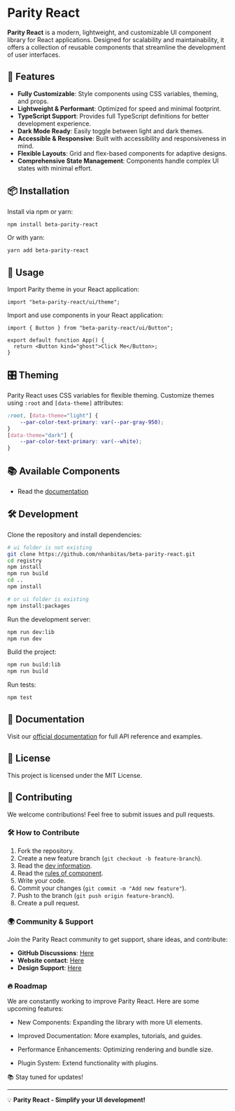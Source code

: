 
# Parity React

**Parity React** is a modern, lightweight, and customizable UI component library for React applications. Designed for scalability and maintainability, it offers a collection of reusable components that streamline the development of user interfaces.

## 🚀 Features

- **Fully Customizable**: Style components using CSS variables, theming, and props.
- **Lightweight & Performant**: Optimized for speed and minimal footprint.
- **TypeScript Support**: Provides full TypeScript definitions for better development experience.
- **Dark Mode Ready**: Easily toggle between light and dark themes.
- **Accessible & Responsive**: Built with accessibility and responsiveness in mind.
- **Flexible Layouts**: Grid and flex-based components for adaptive designs.
- **Comprehensive State Management**: Components handle complex UI states with minimal effort.

## 📦 Installation

Install via npm or yarn:

```sh
npm install beta-parity-react
```

Or with yarn:

```sh
yarn add beta-parity-react
```

## 🎨 Usage


Import Parity theme in your React application:

```tsx
import "beta-parity-react/ui/theme";
```

Import and use components in your React application:

```tsx
import { Button } from "beta-parity-react/ui/Button";

export default function App() {
  return <Button kind="ghost">Click Me</Button>;
}
```

## 🎛 Theming

Parity React uses CSS variables for flexible theming. Customize themes using `:root` and `[data-theme]` attributes:

```css
:root, [data-theme="light"] {
    --par-color-text-primary: var(--par-gray-950);
}
[data-theme="dark"] {
    --par-color-text-primary: var(--white);
}
```

## 📚 Available Components

- Read the [documentation](https://beta-parity-react.vercel.app/)

## 🛠 Development

Clone the repository and install dependencies:

```sh
# ui folder is not existing
git clone https://github.com/nhanbitas/beta-parity-react.git
cd registry 
npm install 
npm run build
cd ..
npm install

# or ui folder is existing
npm install:packages
```

Run the development server:

```sh
npm run dev:lib
npm run dev
```

Build the project:

```sh
npm run build:lib
npm run build
```

Run tests:

```sh
npm test
```

## 📖 Documentation

Visit our [official documentation](https://beta-parity-react.vercel.app/) for full API reference and examples.

## 🔗 License

This project is licensed under the MIT License.

## 🤝 Contributing

We welcome contributions! Feel free to submit issues and pull requests.

### 🛠 How to Contribute

1. Fork the repository.
2. Create a new feature branch (`git checkout -b feature-branch`).
3. Read the [dev information](./dev.note.md).
4. Read the [rules of component](./registry/src/components/component.md).
5. Write your code.
6. Commit your changes (`git commit -m "Add new feature"`).
7. Push to the branch (`git push origin feature-branch`).
8. Create a pull request.


### 🌍 Community & Support

Join the Parity React community to get support, share ideas, and contribute:

- **GitHub Discussions**: [Here](https://beta-parity-react.vercel.app/)
- **Website contact**: [Here](https://beta-parity-react.vercel.app/)
- **Design Support**: [Here](https://beta-parity-react.vercel.app/)

### 🔥 Roadmap

We are constantly working to improve Parity React. Here are some upcoming features:

- New Components: Expanding the library with more UI elements.

- Improved Documentation: More examples, tutorials, and guides.

- Performance Enhancements: Optimizing rendering and bundle size.

- Plugin System: Extend functionality with plugins.

📚 Stay tuned for updates!

---

💡 **Parity React - Simplify your UI development!**



